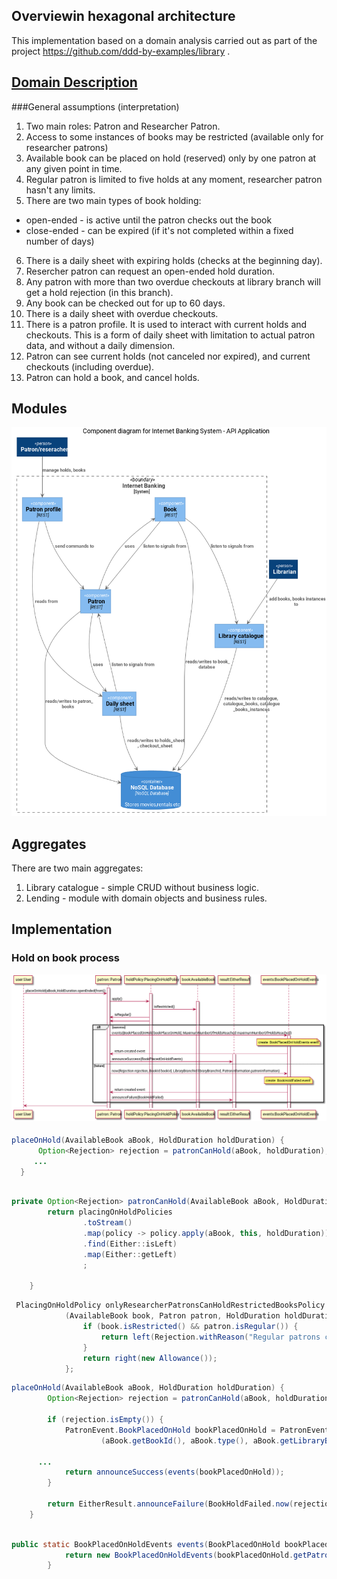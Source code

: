 ## Overviewin hexagonal architecture
This implementation based on a domain analysis carried out 
as part of the project https://github.com/ddd-by-examples/library .   

## [Domain Description](https://github.com/ddd-by-examples/library#domain-description) 

###General assumptions (interpretation)

1. Two main roles: Patron and Researcher Patron.
2. Access to some instances of books may be restricted (available only for researcher patrons) 
3. Available book can be placed on hold (reserved) only by one patron at any given point in time.
4. Regular patron is limited to five holds at any moment, researcher patron hasn't any limits.
5. There are two main types of book holding:
+ open-ended - is active until the patron checks out the book
+ close-ended - can be expired (if it's not completed within a fixed number of days)
6. There is a daily sheet with expiring holds (checks at the beginning day).
7. Resercher patron can request an open-ended hold duration.
8. Any patron with more than two overdue checkouts at library branch will get a hold rejection (in this branch).
9. Any book can be checked out for up to 60 days.
10. There is a daily sheet with overdue checkouts.
11. There is a patron profile. It is used to interact with current holds and checkouts. This is a form of daily sheet
with limitation to actual patron data, and without a daily dimension.
12. Patron can see current holds (not canceled nor expired), and current checkouts (including overdue).
13. Patron can hold a book, and cancel holds. 

## Modules
![C4 Diagram Modules](doc/modules.png)

## Aggregates
There are two main aggregates:
1. Library catalogue - simple CRUD without business logic. 
2. Lending  - module with domain objects and business rules.

## Implementation

### Hold on book process
![Hold on book sequence](doc/holdOnBook.png)

#### 

  ```java
placeOnHold(AvailableBook aBook, HoldDuration holdDuration) {
        Option<Rejection> rejection = patronCanHold(aBook, holdDuration);
       ...
    }
   
   ```
```java
private Option<Rejection> patronCanHold(AvailableBook aBook, HoldDuration holdDuration) {
        return placingOnHoldPolicies
                .toStream()
                .map(policy -> policy.apply(aBook, this, holdDuration))
                .find(Either::isLeft)
                .map(Either::getLeft)
                ;

    }
```
```java
 PlacingOnHoldPolicy onlyResearcherPatronsCanHoldRestrictedBooksPolicy =
            (AvailableBook book, Patron patron, HoldDuration holdDuration) -> {
                if (book.isRestricted() && patron.isRegular()) {
                    return left(Rejection.withReason("Regular patrons cannot hold restricted books"));
                }
                return right(new Allowance());
            };
```


```java
placeOnHold(AvailableBook aBook, HoldDuration holdDuration) {
        Option<Rejection> rejection = patronCanHold(aBook, holdDuration);

        if (rejection.isEmpty()) {
            PatronEvent.BookPlacedOnHold bookPlacedOnHold = PatronEvent.BookPlacedOnHold.bookPlacedOnHoldNow
                    (aBook.getBookId(), aBook.type(), aBook.getLibraryBranch(), patron.getPatronId(), holdDuration);

      ...
            return announceSuccess(events(bookPlacedOnHold));
        }

        return EitherResult.announceFailure(BookHoldFailed.now(rejection.get(), aBook.getBookId(), aBook.getLibraryBranch(), patron));
    }
   
   ```


```java
public static BookPlacedOnHoldEvents events(BookPlacedOnHold bookPlacedOnHold) {
            return new BookPlacedOnHoldEvents(bookPlacedOnHold.getPatronId(), bookPlacedOnHold, Option.none());
        }
```